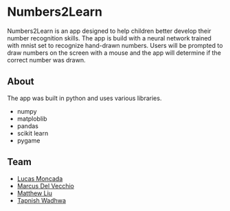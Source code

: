 # Numbers2Learn

Numbers2Learn is an app designed to help children better develop their number recognition skills. The app is build with a neural network trained with mnist set to recognize hand-drawn numbers. Users will be prompted to draw numbers on the screen with a mouse and the app will determine if the correct number was drawn.

## About

The app was built in python and uses various libraries.
- numpy
- matploblib
- pandas
- scikit learn
- pygame

## Team

- [Lucas Moncada](https://github.com/lucasmoncada08)
- [Marcus Del Vecchio](https://github.com/MarcusDelvecchio)
- [Matthew Liu](https://github.com/mattt-liu)
- [Tapnish Wadhwa](https://github.com/tapnishwadhwa)